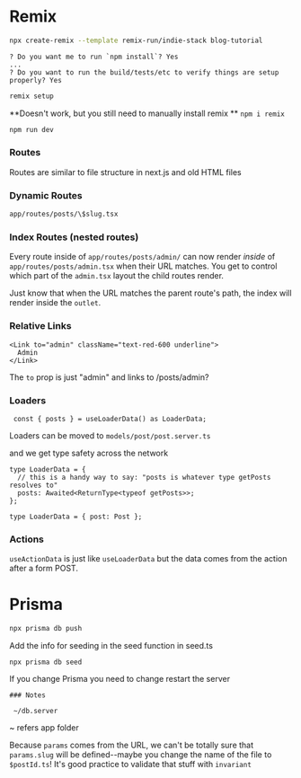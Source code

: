 # Remix

```sh
npx create-remix --template remix-run/indie-stack blog-tutorial
```

```
? Do you want me to run `npm install`? Yes
...
? Do you want to run the build/tests/etc to verify things are setup properly? Yes
```

```sh
remix setup
```

**Doesn't work, but you still need to manually install remix ** `npm i remix`

```sh
npm run dev
```

### Routes

Routes are similar to file structure in next.js and old HTML files

### Dynamic Routes

```sh
app/routes/posts/\$slug.tsx
```

### Index Routes (nested routes)

Every route inside of `app/routes/posts/admin/` can now render _inside_ of `app/routes/posts/admin.tsx` when their URL matches. You get to control which part of the `admin.tsx` layout the child routes render.

Just know that when the URL matches the parent route's path, the index will render inside the `outlet`.

### Relative Links

```
<Link to="admin" className="text-red-600 underline">
  Admin
</Link>
```

The `to` prop is just "admin" and links to /posts/admin?

### Loaders

` const { posts } = useLoaderData() as LoaderData;`

Loaders can be moved to `models/post/post.server.ts `

and we get type safety across the network

```
type LoaderData = {
  // this is a handy way to say: "posts is whatever type getPosts resolves to"
  posts: Awaited<ReturnType<typeof getPosts>>;
};
```

```
type LoaderData = { post: Post };
```

### Actions

`useActionData` is just like `useLoaderData` but the data comes from the action after a form POST.

# Prisma

```sh
npx prisma db push
```

Add the info for seeding in the seed function in seed.ts

```
npx prisma db seed
```

If you change Prisma you need to change restart the server

    ### Notes

` ~/db.server`

~ refers app folder

Because `params` comes from the URL, we can't be totally sure that `params.slug` will be defined--maybe you change the name of the file to `$postId.ts`! It's good practice to validate that stuff with `invariant`
